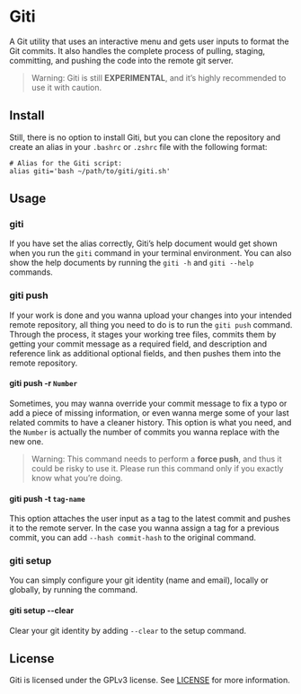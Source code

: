 # Giti
A Git utility that uses an interactive menu and gets user inputs to format the Git commits. It also handles the complete process of pulling, staging, committing, and pushing the code into the remote git server.

> Warning: Giti is still **EXPERIMENTAL**, and it’s highly recommended to use it with caution.

## Install
Still, there is no option to install Giti, but you can clone the repository and create an alias in your `.bashrc` or `.zshrc` file with the following format:
```
# Alias for the Giti script:
alias giti='bash ~/path/to/giti/giti.sh'
```

## Usage
### giti

If you have set the alias correctly, Giti’s help document would get shown when you run the `giti` command in your terminal environment. You can also show the help documents by running the `giti -h` and `giti --help` commands.

### giti push

If your work is done and you wanna upload your changes into your intended remote repository, all thing you need to do is to run the `giti push` command. Through the process, it stages your working tree files, commits them by getting your commit message as a required field, and description and reference link as additional optional fields, and then pushes them into the remote repository.

#### giti push -r `Number`

Sometimes, you may wanna override your commit message to fix a typo or add a piece of missing information, or even wanna merge some of your last related commits to have a cleaner history. This option is what you need, and the `Number` is actually the number of commits you wanna replace with the new one.
> Warning: This command needs to perform a **force push**, and thus it could be risky to use it. Please run this command only if you exactly know what you’re doing.

#### giti push -t `tag-name`

This option attaches the user input as a tag to the latest commit and pushes it to the remote server. In the case you wanna assign a tag for a previous commit, you can add `--hash commit-hash` to the original command.

### giti setup

You can simply configure your git identity (name and email), locally or globally, by running the command.

#### giti setup --clear

Clear your git identity by adding `--clear` to the setup command.

## License
Giti is licensed under the GPLv3 license. See [LICENSE](https://github.com/mohsen-karami/giti/blob/master/LICENSE) for more information.
